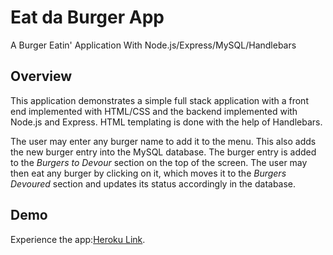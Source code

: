 # Eat da Burger App
A Burger Eatin' Application With Node.js/Express/MySQL/Handlebars

## Overview

This application demonstrates a simple full stack application with a front end implemented with HTML/CSS and the backend implemented with Node.js and Express. HTML templating is done with the help of Handlebars.

The user may enter any burger name to add it to the menu. This also adds the new burger entry into the MySQL database. The burger entry is added to the *Burgers to Devour* section on the top of the screen. The user may then eat any burger by clicking on it, which moves it to the *Burgers Devoured* section and updates its status accordingly in the database.

## Demo

Experience the app:[Heroku Link](https://burger-carvalho.herokuapp.com).

